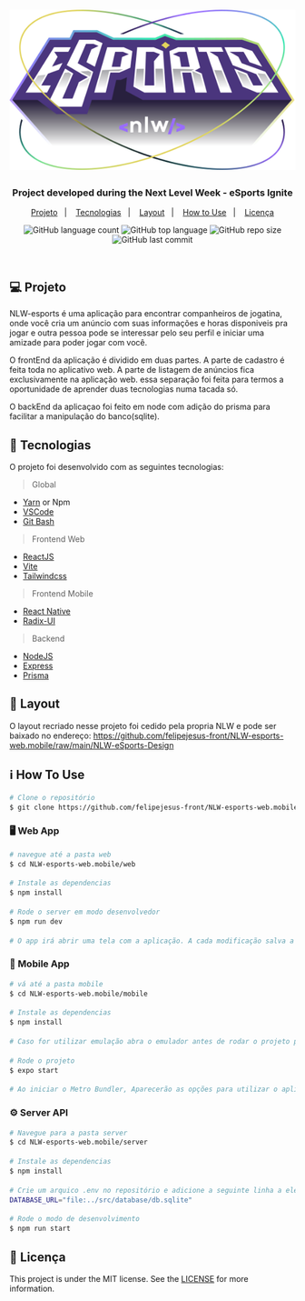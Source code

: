 <h1 align="center">
	<img alt="Logo NLW eSports" src="https://github.com/felipejesus-front/NLW-esports-web.mobile/blob/main/web/src/assets/Logo.svg" />
</h1>

<h3 align="center">
  Project developed during the Next Level Week - eSports Ignite
</h3>

<p align="center">
  <a href="#-projeto">Projeto</a>&nbsp;&nbsp;&nbsp;|&nbsp;&nbsp;&nbsp;
  <a href="#-tecnologias">Tecnologias</a>&nbsp;&nbsp;&nbsp;|&nbsp;&nbsp;&nbsp;
  <a href="#-layout">Layout</a>&nbsp;&nbsp;&nbsp;|&nbsp;&nbsp;&nbsp;
  <a href="#ℹ%EF%B8%8F-how-to-use">How to Use</a>&nbsp;&nbsp;&nbsp;|&nbsp;&nbsp;&nbsp;
  <a href="#-licença">Licença</a>
</p>

<p align="center">
  <img alt="GitHub language count" src="https://img.shields.io/github/languages/count/felipejesus-front/NLW-esports-web.mobile">

  <img alt="GitHub top language" src="https://img.shields.io/github/languages/top/felipejesus-front/NLW-esports-web.mobile">

  <img alt="GitHub repo size" src="https://img.shields.io/github/repo-size/felipejesus-front/NLW-esports-web.mobile">

  <img alt="GitHub last commit" src="https://img.shields.io/github/last-commit/felipejesus-front/NLW-esports-web.mobile">

</p>

<br/>

## 💻 Projeto

NLW-esports é uma aplicação para encontrar companheiros de jogatina, onde você cria um anúncio com suas informações e horas disponiveis pra jogar e outra pessoa pode se interessar pelo seu perfil e iniciar uma amizade para poder jogar com você.

O frontEnd da aplicação é dividido em duas partes. A parte de cadastro é feita toda no aplicativo web. A parte de listagem de anúncios fica exclusivamente na aplicação web. essa separação foi feita para termos a oportunidade de aprender duas tecnologias numa tacada só.

O backEnd da aplicaçao foi feito em node com adição do prisma para facilitar a manipulação do banco(sqlite).

## 🚀 Tecnologias

O projeto foi desenvolvido com as seguintes tecnologias:

> Global

-   [Yarn](https://yarnpkg.com) or Npm
-   [VSCode](https://code.visualstudio.com)
-   [Git Bash](https://gitforwindows.org/)

> Frontend Web
-   [ReactJS](https://reactjs.org)
-   [Vite](https://vitejs.dev/)
-   [Tailwindcss](https://tailwindcss.com/)

> Frontend Mobile
-   [React Native](https://reactnative.dev/)
-   [Radix-UI](https://www.radix-ui.com/)

> Backend
-   [NodeJS](https://nodejs.org/en/)
-   [Express](https://expressjs.com/pt-br/)
-   [Prisma](https://www.prisma.io/)

## 🔖 Layout

O layout recriado nesse projeto foi cedido pela propria NLW e pode ser baixado no endereço:
https://github.com/felipejesus-front/NLW-esports-web.mobile/raw/main/NLW-eSports-Design



## ℹ️ How To Use

```bash
# Clone o repositório
$ git clone https://github.com/felipejesus-front/NLW-esports-web.mobile.git
```

### 🖥️ Web App

```bash
# navegue até a pasta web
$ cd NLW-esports-web.mobile/web

# Instale as dependencias
$ npm install

# Rode o server em modo desenvolvedor
$ npm run dev

# O app irá abrir uma tela com a aplicação. A cada modificação salva a aplicação reiniciará
```

### 📱 Mobile App

```bash
# vá até a pasta mobile
$ cd NLW-esports-web.mobile/mobile

# Instale as dependencias
$ npm install

# Caso for utilizar emulação abra o emulador antes de rodar o projeto para evitar bugs

# Rode o projeto
$ expo start

# Ao iniciar o Metro Bundler, Aparecerão as opções para utilizar o aplicativo. Apertando A ele inicia num dispositivo e Apertando R ele Atualiza a aplicação no dispositivo, por exemplo.
```

### ⚙️ Server API

```bash
# Navegue para a pasta server
$ cd NLW-esports-web.mobile/server

# Instale as dependencias
$ npm install

# Crie um arquico .env no repositório e adicione a seguinte linha a ele
DATABASE_URL="file:../src/database/db.sqlite"

# Rode o modo de desenvolvimento
$ npm run start
```

## 📝 Licença

This project is under the MIT license. See the [LICENSE](LICENSE.md) for more information.
